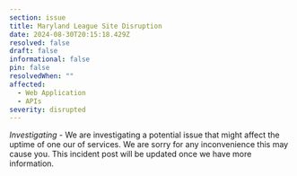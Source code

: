 ```yaml
---
section: issue
title: Maryland League Site Disruption
date: 2024-08-30T20:15:18.429Z
resolved: false
draft: false
informational: false
pin: false
resolvedWhen: ""
affected:
  - Web Application
  - APIs
severity: disrupted
---
```

*Investigating* - We are investigating a potential issue that might affect the uptime of one our of services. We are sorry for any inconvenience this may cause you. This incident post will be updated once we have more information.